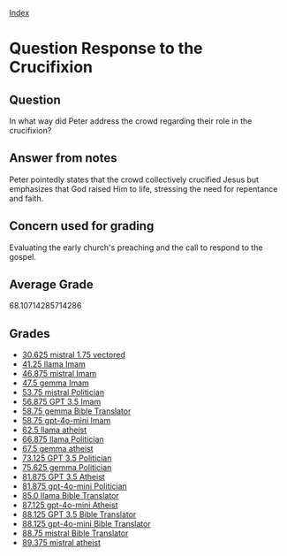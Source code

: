 
[Index](../../index.md)
# Question Response to the Crucifixion
## Question
In what way did Peter address the crowd regarding their role in the crucifixion?

## Answer from notes
Peter pointedly states that the crowd collectively crucified Jesus but emphasizes that God raised Him to life, stressing the need for repentance and faith.

## Concern used for grading
Evaluating the early church's preaching and the call to respond to the gospel.

## Average Grade
68.10714285714286

## Grades
 * [30.625 mistral 1.75 vectored](../answers/mistral_1.75_vectored/Response_to_the_Crucifixion.md)
 * [41.25 llama Imam](../answers/llama_Imam/Response_to_the_Crucifixion.md)
 * [46.875 mistral Imam](../answers/mistral_Imam/Response_to_the_Crucifixion.md)
 * [47.5 gemma Imam](../answers/gemma_Imam/Response_to_the_Crucifixion.md)
 * [53.75 mistral Politician](../answers/mistral_Politician/Response_to_the_Crucifixion.md)
 * [56.875 GPT 3.5 Imam](../answers/GPT_3.5_Imam/Response_to_the_Crucifixion.md)
 * [58.75 gemma Bible Translator](../answers/gemma_Bible_Translator/Response_to_the_Crucifixion.md)
 * [58.75 gpt-4o-mini Imam](../answers/gpt-4o-mini_Imam/Response_to_the_Crucifixion.md)
 * [62.5 llama atheist](../answers/llama_atheist/Response_to_the_Crucifixion.md)
 * [66.875 llama Politician](../answers/llama_Politician/Response_to_the_Crucifixion.md)
 * [67.5 gemma atheist](../answers/gemma_atheist/Response_to_the_Crucifixion.md)
 * [73.125 GPT 3.5 Politician](../answers/GPT_3.5_Politician/Response_to_the_Crucifixion.md)
 * [75.625 gemma Politician](../answers/gemma_Politician/Response_to_the_Crucifixion.md)
 * [81.875 GPT 3.5 Atheist](../answers/GPT_3.5_Atheist/Response_to_the_Crucifixion.md)
 * [81.875 gpt-4o-mini Politician](../answers/gpt-4o-mini_Politician/Response_to_the_Crucifixion.md)
 * [85.0 llama Bible Translator](../answers/llama_Bible_Translator/Response_to_the_Crucifixion.md)
 * [87.125 gpt-4o-mini Atheist](../answers/gpt-4o-mini_Atheist/Response_to_the_Crucifixion.md)
 * [88.125 GPT 3.5 Bible Translator](../answers/GPT_3.5_Bible_Translator/Response_to_the_Crucifixion.md)
 * [88.125 gpt-4o-mini Bible Translator](../answers/gpt-4o-mini_Bible_Translator/Response_to_the_Crucifixion.md)
 * [88.75 mistral Bible Translator](../answers/mistral_Bible_Translator/Response_to_the_Crucifixion.md)
 * [89.375 mistral atheist](../answers/mistral_atheist/Response_to_the_Crucifixion.md)
